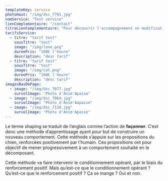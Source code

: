 ```yaml
---
templateKey: service
photoHaut: "/img/dsc_7791.jpg"
nomService: "Test service"
lienComplementaire: "/contact"
titreLienComplementaire: "Pour découvrir l'accompagnement en modification de comportements de réactivité canine"
tarifsService:
  - titre: "tarif test"
    sousTitre: "test"
    image: "/img/love.png"
    dureePrix: "100€ l'heure"
    description: "desc tarif"
  - titre: "tarif test"
    sousTitre: "test"
    image: "/img/cat.png"
    dureePrix: "100€ l'heure"
    description: "desc tarif"
imagesBasDePage:
  - image: "/img/dsc_7077.jpg"
    survolImage: "Photo d'Anim'Apaise"
  - image: "/img/dsc_7064.jpg"
    survolImage: "Photo d'Anim'Aapaise"
  - image: "/img/dsc_7120.jpg"
    survolImage: "Photo d'Anim'Apaise"
---
```

Le terme shaping se traduit de l’anglais comme l’action de **façonner**. C’est donc une méthode d’apprentissage ayant pour but de construire un nouveau comportement. Cette méthode s’appuie sur les propositions du chien, renforcées positivement par l’humain. Ces propositions ont pour objectif de mener progressivement à un comportement souhaité en le décomposant. 

Cette méthode va faire intervenir le conditionnement opérant, par le biais du renforcement positif.
Mais qu’est-ce que le conditionnement opérant ? Qu’est-ce que le renforcement positif ? Ça se mange ?
Oui et non.
